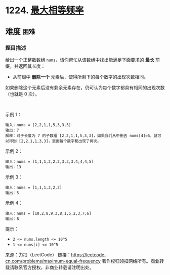 # 1224. [最大相等频率](https://leetcode-cn.com/problems/maximum-equal-frequency/)  
<font size=5> 难度 `困难` </font>
---

### 题目描述

给出一个正整数数组 `nums`，请你帮忙从该数组中找出能满足下面要求的 **最长** 前缀，并返回其长度：

* 从前缀中 **删除一个** 元素后，使得所剩下的每个数字的出现次数相同。  

如果删除这个元素后没有剩余元素存在，仍可认为每个数字都具有相同的出现次数（也就是 0 次）。

 

示例 1：
```
输入：nums = [2,2,1,1,5,3,3,5]
输出：7
解释：对于长度为 7 的子数组 [2,2,1,1,5,3,3]，如果我们从中删去 nums[4]=5，就可以得到 [2,2,1,1,3,3]，里面每个数字都出现了两次。
```
示例 2：
```
输入：nums = [1,1,1,2,2,2,3,3,3,4,4,4,5]
输出：13
```
示例 3：
```
输入：nums = [1,1,1,2,2,2]
输出：5
```
示例 4：
```
输入：nums = [10,2,8,9,3,8,1,5,2,3,7,6]
输出：8
```

提示：

* `2 <= nums.length <= 10^5`
* `1 <= nums[i] <= 10^5`


来源：力扣（LeetCode）
链接：https://leetcode-cn.com/problems/maximum-equal-frequency
著作权归领扣网络所有。商业转载请联系官方授权，非商业转载请注明出处。
